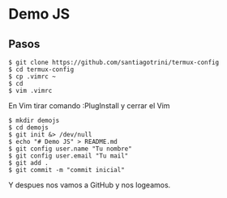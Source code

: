 # Demo JS

## Pasos

```shell
$ git clone https://github.com/santiagotrini/termux-config
$ cd termux-config
$ cp .vimrc ~
$ cd
$ vim .vimrc
```

En Vim  tirar comando :PlugInstall y cerrar el Vim

```shell
$ mkdir demojs
$ cd demojs
$ git init &> /dev/null
$ echo "# Demo JS" > README.md
$ git config user.name "Tu nombre"
$ git config user.email "Tu mail"
$ git add .
$ git commit -m "commit inicial"
```

Y despues nos vamos a GitHub y nos logeamos.

